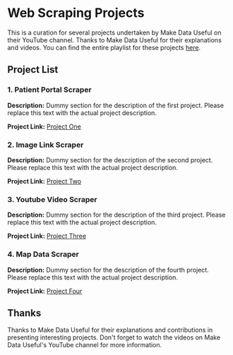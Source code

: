# Web Scraping Projects

This is a curation for several projects undertaken by Make Data Useful on their YouTube channel. Thanks to Make Data Useful for their explanations and videos. You can find the entire playlist for these projects [here](https://www.youtube.com/watch?v=awoEELnQzVg&list=PLq1YsG1H2jMWSjtGMsfGH48DvPQX1VP-I).

## Project List

### 1. Patient Portal Scraper

**Description:**
Dummy section for the description of the first project. Please replace this text with the actual project description.

**Project Link:**
[Project One](#)

### 2. Image Link Scraper

**Description:**
Dummy section for the description of the second project. Please replace this text with the actual project description.

**Project Link:**
[Project Two](#)

### 3. Youtube Video Scraper

**Description:**
Dummy section for the description of the third project. Please replace this text with the actual project description.

**Project Link:**
[Project Three](#)

### 4. Map Data Scraper

**Description:**
Dummy section for the description of the fourth project. Please replace this text with the actual project description.

**Project Link:**
[Project Four](#)

## Thanks

Thanks to Make Data Useful for their explanations and contributions in presenting interesting projects. Don't forget to watch the videos on Make Data Useful's YouTube channel for more information.
